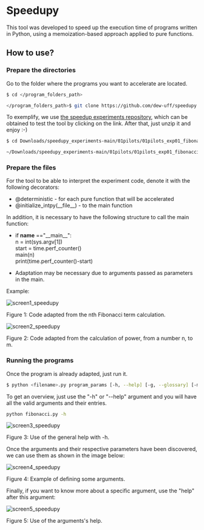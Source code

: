 # Speedupy
This tool was developed to speed up the execution time of programs written in Python, using a memoization-based approach applied to pure functions.

## How to use?

### Prepare the directories

Go to the folder where the programs you want to accelerate are located.
```bash
$ cd </program_folders_path>

</program_folders_path>$ git clone https://github.com/dew-uff/speedupy.git
```
To exemplify, we use [the speedup experiments repository](https://github.com/dew-uff/speedupy_experiments), which can be obtained to test the tool by clicking on the link. After that, just unzip it and enjoy :-)
```bash
$ cd Downloads/speedupy_experiments-main/01pilots/01pilots_exp01_fibonacci

~/Downloads/speedupy_experiments-main/01pilots/01pilots_exp01_fibonacci $ git clone https://github.com/dew-uff/speedupy.git
```

### Prepare the files
For the tool to be able to interpret the experiment code, denote it with the following decorators:

* @deterministic - for each pure function that will be accelerated
* @initialize_intpy(\_\_file\_\_) - to the main function

In addition, it is necessary to have the following structure to call the main function:
* if __name__ =="\_\_main\_\_":
     </br>n = int(sys.argv[1])
     </br>start = time.perf_counter()
     </br>main(n)
     </br>print(time.perf_counter()-start)

* Adaptation may be necessary due to arguments passed as parameters in the main.

Example:

![screen1_speedupy](https://github.com/dew-uff/speedupy/assets/18330758/35d7db61-1e9a-405f-ae78-bea5e6903d75)

Figure 1: Code adapted from the nth Fibonacci term calculation.


![screen2_speedupy](https://github.com/dew-uff/speedupy/assets/18330758/ec32db82-8ed2-4bab-b6bb-f53d2ab46b6d)

Figure 2: Code adapted from the calculation of power, from a number n, to m.

### Running the programs
Once the program is already adapted, just run it.
```bash
$ python <filename>.py program_params [-h, --help] [-g, --glossary] [-m memory|help, --memory memory|help] [-0, --no-cache] [- H type|help, --hash type|help] [-M method|help, --marshalling method|help] [-s form|help, --storage form|help]
```
To get an overview, just use the "-h" or "--help" argument and you will have all the valid arguments and their entries.
```bash
python fibonacci.py -h
```

![screen3_speedupy](https://github.com/dew-uff/speedupy/assets/18330758/8b154302-8d80-460b-a16d-3a6b837aa58e)

Figure 3: Use of the general help with -h.


Once the arguments and their respective parameters have been discovered, we can use them as shown in the image below:

![screen4_speedupy](https://github.com/dew-uff/speedupy/assets/18330758/017d0839-084e-4e01-a69c-65e60c2c772f)

Figure 4: Example of defining some arguments.

Finally, if you want to know more about a specific argument, use the "help" after this argument:

![screen5_speedupy](https://github.com/dew-uff/speedupy/assets/18330758/be602515-fb86-4191-8f9c-bdca80405348)

Figure 5: Use of the arguments's help.


